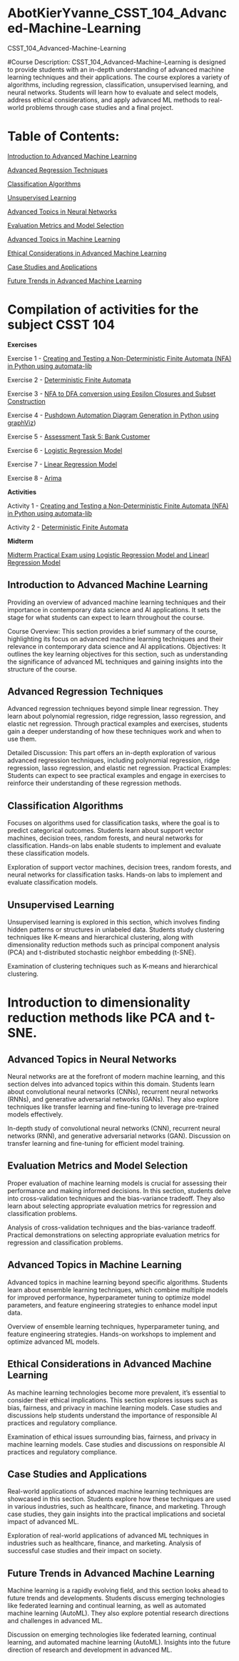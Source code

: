 # AbotKierYvanne_CSST_104_Advanced-Machine-Learning

CSST_104_Advanced-Machine-Learning

#Course Description: 
CSST_104_Advanced-Machine-Learning is designed to provide students with an in-depth understanding of advanced machine learning techniques and their applications. The course explores a variety of algorithms, including regression, classification, unsupervised learning, and neural networks. Students will learn how to evaluate and select models, address ethical considerations, and apply advanced ML methods to real-world problems through case studies and a final project.

# Table of Contents:

[Introduction to Advanced Machine Learning](#introduction-to-advanced-machine-learning)

[Advanced Regression Techniques](#Advanced-Regression-Techniques)

[Classification Algorithms](#Classification-Algorithms)

[Unsupervised Learning](#Unsupervised-Learning)

[Advanced Topics in Neural Networks](#Advanced-Topics-in-Neural-Networks)

[Evaluation Metrics and Model Selection](#Evaluation-Metrics-and-Model-Selection)

[Advanced Topics in Machine Learning](#Advanced-Topics-in-Machine-Learning)

[Ethical Considerations in Advanced Machine Learning](#Ethical-Considerations-in-Advanced-Machine-Learning)

[Case Studies and Applications](#Case-Studies-and-Applications)

[Future Trends in Advanced Machine Learning](#Future-Trends-in-Advanced-Machine-Learning)

# Compilation of activities for the subject CSST 104

**Exercises**

Exercise 1 -  [Creating and Testing a Non-Deterministic Finite Automata (NFA) in Python using automata-lib](https://github.com/AbotKierYvanne/AbotKierYvanne_CSST104_Advanced_Machine_Learning/blob/main/3A_Abot_Collab_Exer1.ipynb)

Exercise 2 - [Deterministic Finite Automata](https://github.com/AbotKierYvanne/AbotKierYvanne_CSST104_Advanced_Machine_Learning/blob/main/Abot-Collab-Exer2-3A.ipynb)

Exercise 3 - [NFA to DFA conversion using Epsilon Closures and Subset Construction](https://github.com/AbotKierYvanne/AbotKierYvanne_CSST104_Advanced_Machine_Learning/blob/main/Abot-Collab-Exer3-3A.ipynb)

Exercise 4 - [Pushdown Automation Diagram Generation in Python using graphViz](https://github.com/AbotKierYvanne/AbotKierYvanne_CSST104_Advanced_Machine_Learning/blob/main/Abot-Collab-Exer4-3A.ipynb))

Exercise 5 - [Assessment Task 5: Bank Customer](https://github.com/AbotKierYvanne/AbotKierYvanne_CSST104_Advanced_Machine_Learning/blob/main/AbotKierYvanne_Logistic_Regression.ipynb)

Exercise 6 - [Logistic Regression Model](https://github.com/AbotKierYvanne/AbotKierYvanne_CSST104_Advanced_Machine_Learning/blob/main/3A-ABOT-EXER6.ipynb)

Exercise 7 - [Linear Regression Model](https://github.com/AbotKierYvanne/AbotKierYvanne_CSST104_Advanced_Machine_Learning/blob/main/3A-ABOT-EXER7%20.ipynb)

Exercise 8 - [Arima](https://github.com/AbotKierYvanne/AbotKierYvanne_CSST104_Advanced_Machine_Learning/blob/main/3A-ABOT-EXER8.ipynb)

**Activities**

Activity 1 - [Creating and Testing a Non-Deterministic Finite Automata (NFA) in Python using automata-lib](https://github.com/AbotKierYvanne/AbotKierYvanne_CSST104_Advanced_Machine_Learning/blob/main/Abot-Collab-Exer1-3A.ipynb)

Activity 2 - [Deterministic Finite Automata](https://github.com/AbotKierYvanne/AbotKierYvanne_CSST104_Advanced_Machine_Learning/blob/main/Abot-Collab-Exer2-3A.ipynb)

**Midterm**

[Midterm Practical Exam using Logistic Regression Model and Linearl Regression Model](https://github.com/AbotKierYvanne/AbotKierYvanne_CSST104_Advanced_Machine_Learning/blob/main/3A-ABOT-MIDTERM.ipynb)


## Introduction to Advanced Machine Learning

Providing an overview of advanced machine learning techniques and their importance in contemporary data science and AI applications. It sets the stage for what students can expect to learn throughout the course.

Course Overview: This section provides a brief summary of the course, highlighting its focus on advanced machine learning techniques and their relevance in contemporary data science and AI applications.
Objectives: It outlines the key learning objectives for this section, such as understanding the significance of advanced ML techniques and gaining insights into the structure of the course.

## Advanced Regression Techniques

Advanced regression techniques beyond simple linear regression. They learn about polynomial regression, ridge regression, lasso regression, and elastic net regression. Through practical examples and exercises, students gain a deeper understanding of how these techniques work and when to use them.

Detailed Discussion: This part offers an in-depth exploration of various advanced regression techniques, including polynomial regression, ridge regression, lasso regression, and elastic net regression.
Practical Examples: Students can expect to see practical examples and engage in exercises to reinforce their understanding of these regression methods.

## Classification Algorithms

Focuses on algorithms used for classification tasks, where the goal is to predict categorical outcomes. Students learn about support vector machines, decision trees, random forests, and neural networks for classification. Hands-on labs enable students to implement and evaluate these classification models.

Exploration of support vector machines, decision trees, random forests, and neural networks for classification tasks.
Hands-on labs to implement and evaluate classification models.

## Unsupervised Learning
Unsupervised learning is explored in this section, which involves finding hidden patterns or structures in unlabeled data. Students study clustering techniques like K-means and hierarchical clustering, along with dimensionality reduction methods such as principal component analysis (PCA) and t-distributed stochastic neighbor embedding (t-SNE).

Examination of clustering techniques such as K-means and hierarchical clustering.

# Introduction to dimensionality reduction methods like PCA and t-SNE.

## Advanced Topics in Neural Networks
Neural networks are at the forefront of modern machine learning, and this section delves into advanced topics within this domain. Students learn about convolutional neural networks (CNNs), recurrent neural networks (RNNs), and generative adversarial networks (GANs). They also explore techniques like transfer learning and fine-tuning to leverage pre-trained models effectively.

In-depth study of convolutional neural networks (CNN), recurrent neural networks (RNN), and generative adversarial networks (GAN).
Discussion on transfer learning and fine-tuning for efficient model training.

## Evaluation Metrics and Model Selection
Proper evaluation of machine learning models is crucial for assessing their performance and making informed decisions. In this section, students delve into cross-validation techniques and the bias-variance tradeoff. They also learn about selecting appropriate evaluation metrics for regression and classification problems.

Analysis of cross-validation techniques and the bias-variance tradeoff.
Practical demonstrations on selecting appropriate evaluation metrics for regression and classification problems.

## Advanced Topics in Machine Learning
Advanced topics in machine learning beyond specific algorithms. Students learn about ensemble learning techniques, which combine multiple models for improved performance, hyperparameter tuning to optimize model parameters, and feature engineering strategies to enhance model input data.

Overview of ensemble learning techniques, hyperparameter tuning, and feature engineering strategies.
Hands-on workshops to implement and optimize advanced ML models.

## Ethical Considerations in Advanced Machine Learning
As machine learning technologies become more prevalent, it’s essential to consider their ethical implications. This section explores issues such as bias, fairness, and privacy in machine learning models. Case studies and discussions help students understand the importance of responsible AI practices and regulatory compliance.

Examination of ethical issues surrounding bias, fairness, and privacy in machine learning models.
Case studies and discussions on responsible AI practices and regulatory compliance.

## Case Studies and Applications
Real-world applications of advanced machine learning techniques are showcased in this section. Students explore how these techniques are used in various industries, such as healthcare, finance, and marketing. Through case studies, they gain insights into the practical implications and societal impact of advanced ML.

Exploration of real-world applications of advanced ML techniques in industries such as healthcare, finance, and marketing.
Analysis of successful case studies and their impact on society.

## Future Trends in Advanced Machine Learning
Machine learning is a rapidly evolving field, and this section looks ahead to future trends and developments. Students discuss emerging technologies like federated learning and continual learning, as well as automated machine learning (AutoML). They also explore potential research directions and challenges in advanced ML.

Discussion on emerging technologies like federated learning, continual learning, and automated machine learning (AutoML).
Insights into the future direction of research and development in advanced ML.
